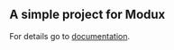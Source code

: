 ## A simple project for Modux

For details go to [documentation](https://github.com/modux4s/modux-example).
